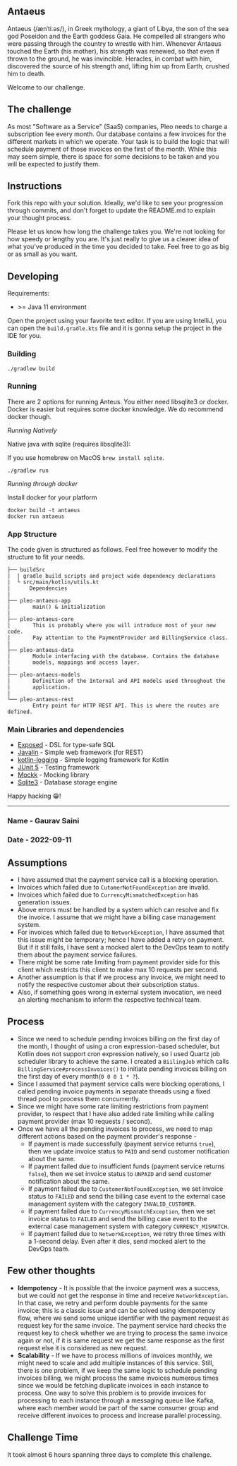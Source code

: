 ## Antaeus

Antaeus (/ænˈtiːəs/), in Greek mythology, a giant of Libya, the son of the sea god Poseidon and the Earth goddess Gaia. He compelled all strangers who were passing through the country to wrestle with him. Whenever Antaeus touched the Earth (his mother), his strength was renewed, so that even if thrown to the ground, he was invincible. Heracles, in combat with him, discovered the source of his strength and, lifting him up from Earth, crushed him to death.

Welcome to our challenge.

## The challenge

As most "Software as a Service" (SaaS) companies, Pleo needs to charge a subscription fee every month. Our database contains a few invoices for the different markets in which we operate. Your task is to build the logic that will schedule payment of those invoices on the first of the month. While this may seem simple, there is space for some decisions to be taken and you will be expected to justify them.

## Instructions

Fork this repo with your solution. Ideally, we'd like to see your progression through commits, and don't forget to update the README.md to explain your thought process.

Please let us know how long the challenge takes you. We're not looking for how speedy or lengthy you are. It's just really to give us a clearer idea of what you've produced in the time you decided to take. Feel free to go as big or as small as you want.

## Developing

Requirements:
- \>= Java 11 environment

Open the project using your favorite text editor. If you are using IntelliJ, you can open the `build.gradle.kts` file and it is gonna setup the project in the IDE for you.

### Building

```
./gradlew build
```

### Running

There are 2 options for running Anteus. You either need libsqlite3 or docker. Docker is easier but requires some docker knowledge. We do recommend docker though.

*Running Natively*

Native java with sqlite (requires libsqlite3):

If you use homebrew on MacOS `brew install sqlite`.

```
./gradlew run
```

*Running through docker*

Install docker for your platform

```
docker build -t antaeus
docker run antaeus
```

### App Structure
The code given is structured as follows. Feel free however to modify the structure to fit your needs.
```
├── buildSrc
|  | gradle build scripts and project wide dependency declarations
|  └ src/main/kotlin/utils.kt 
|      Dependencies
|
├── pleo-antaeus-app
|       main() & initialization
|
├── pleo-antaeus-core
|       This is probably where you will introduce most of your new code.
|       Pay attention to the PaymentProvider and BillingService class.
|
├── pleo-antaeus-data
|       Module interfacing with the database. Contains the database 
|       models, mappings and access layer.
|
├── pleo-antaeus-models
|       Definition of the Internal and API models used throughout the
|       application.
|
└── pleo-antaeus-rest
        Entry point for HTTP REST API. This is where the routes are defined.
```

### Main Libraries and dependencies
* [Exposed](https://github.com/JetBrains/Exposed) - DSL for type-safe SQL
* [Javalin](https://javalin.io/) - Simple web framework (for REST)
* [kotlin-logging](https://github.com/MicroUtils/kotlin-logging) - Simple logging framework for Kotlin
* [JUnit 5](https://junit.org/junit5/) - Testing framework
* [Mockk](https://mockk.io/) - Mocking library
* [Sqlite3](https://sqlite.org/index.html) - Database storage engine

Happy hacking 😁!

---

### Name - Gaurav Saini
### Date - 2022-09-11

## Assumptions
- I have assumed that the payment service call is a blocking operation.
- Invoices which failed due to `CutomerNotFoundException` are invalid.
- Invoices which failed due to `CurrencyMismatchedException` has generation issues.
- Above errors must be handled by a system which can resolve and fix the invoice. I assume that we might have a billing case management system.
- For invoices which failed due to `NetworkException`, I have assumed that this issue might be temporary; hence I have added a retry on payment. But if it still fails, I have sent a mocked alert to the DevOps team to notify them about the payment service failures.
- There might be some rate limiting from payment provider side for this client which restricts this client to make max 10 requests per second.
- Another assumption is that if we process any invoice, we might need to notify the respective customer about their subscription status.
- Also, if something goes wrong in external system invocation, we need an alerting mechanism to inform the respective technical team.

## Process
- Since we need to schedule pending invoices billing on the first day of the month, I thought of using a cron expression-based scheduler, but Kotlin does not support cron expression natively, so I used Quartz job scheduler library to achieve the same. I created a `BiilingJob` which calls `BillingService#processInvoices()` to initiate pending invoices billing on the first day of every month(`0 0 0 1 * ?`).
- Since I assumed that payment service calls were blocking operations, I called pending invoice payments in separate threads using a fixed thread pool to process them concurrently.
- Since we might have some rate limiting restrictions from payment provider, to respect that I have also added rate limiting while calling payment provider (max 10 requests / second).
- Once we have all the pending invoices to process, we need to map different actions based on the payment provider's response -
  - If payment is made successfully (payment service returns `true`), then we update invoice status to `PAID` and send customer notification about the same.
  - If payment failed due to insufficient funds (payment service returns `false`), then we set invoice status to `UNPAID` and send customer notification about the same.
  - If payment failed due to `CustomerNotFoundException`, we set invoice status to `FAILED` and send the billing case event to the external case management system with the category `INVALID_CUSTOMER`.
  - If payment failed due to `CurrencyMismatchException`, then we set invoice status to `FAILED` and send the billing case event to the external case management system with category `CURRENCY_MISMATCH`.
  - If payment failed due to `NetworkException`, we retry three times with a 1-second delay. Even after it dies, send mocked alert to the DevOps team.


## Few other thoughts
- **Idempotency** - It is possible that the invoice payment was a success, but we could not get the response in time and receive `NetworkException`. In that case, we retry and perform double payments for the same invoice; this is a classic issue and can be solved using idempotency flow, where we send some unique identifier with the payment request as request key for the same invoice. The payment service hard checks the request key to check whether we are trying to process the same invoice again or not, if it is same request we get the same response as the first request else it is considered as new request.
- **Scalability** - If we have to process millions of invoices monthly, we might need to scale and add multiple instances of this service. Still, there is one problem, if we keep the same logic to schedule pending invoices billing, we might process the same invoices numerous times since we would be fetching duplicate invoices in each instance to process. One way to solve this problem is to provide invoices for processing to each instance through a messaging queue like Kafka, where each member would be part of the same consumer group and receive different invoices to process and increase parallel processing.

## Challenge Time
It took almost 6 hours spanning three days to complete this challenge.